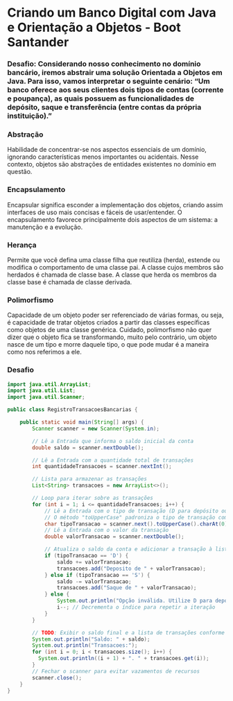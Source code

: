 # Criando um Banco Digital com Java e Orientação a Objetos - Boot Santander

### Desafio: Considerando nosso conhecimento no domínio bancário, iremos abstrair uma solução Orientada a Objetos em Java. Para isso, vamos interpretar o seguinte cenário: “Um banco oferece aos seus clientes dois tipos de contas (corrente e poupança), as quais possuem as funcionalidades de depósito, saque e transferência (entre contas da própria instituição).”

### Abstração
Habilidade de concentrar-se nos aspectos essenciais de um domínio, ignorando características menos importantes ou acidentais. Nesse contexto, objetos são abstrações de entidades existentes no domínio em questão.

### Encapsulamento
Encapsular significa esconder a implementação dos objetos, criando assim interfaces de uso mais concisas e fáceis de usar/entender. O encapsulamento favorece principalmente dois aspectos de um sistema: a manutenção e a evolução.

### Herança
Permite que você defina uma classe filha que reutiliza (herda), estende ou modifica o comportamento de uma classe pai. A classe cujos membros são herdados é chamada de classe base. A classe que herda os membros da classe base é chamada de classe derivada.

### Polimorfismo
Capacidade de um objeto poder ser referenciado de várias formas, ou seja, é capacidade de tratar objetos criados a partir das classes específicas como objetos de uma classe genérica. Cuidado, polimorfismo não quer dizer que o objeto fica se transformando, muito pelo contrário, um objeto nasce de um tipo e morre daquele tipo, o que pode mudar é a maneira como nos referimos a ele.
### Desafio

````java
import java.util.ArrayList;
import java.util.List;
import java.util.Scanner;

public class RegistroTransacoesBancarias {

    public static void main(String[] args) {
        Scanner scanner = new Scanner(System.in);

        // Lê a Entrada que informa o saldo inicial da conta
        double saldo = scanner.nextDouble();

        // Lê a Entrada com a quantidade total de transações
        int quantidadeTransacoes = scanner.nextInt();

        // Lista para armazenar as transações
        List<String> transacoes = new ArrayList<>();

        // Loop para iterar sobre as transações
        for (int i = 1; i <= quantidadeTransacoes; i++) {
            // Lê a Entrada com o tipo de transação (D para depósito ou S para saque)
            // O método "toUpperCase" padroniza o tipo de transação com a letra maiúscula
            char tipoTransacao = scanner.next().toUpperCase().charAt(0);
            // Lê a Entrada com o valor da transação
            double valorTransacao = scanner.nextDouble();

            // Atualiza o saldo da conta e adicionar a transação à lista
            if (tipoTransacao == 'D') {
                saldo += valorTransacao;
                transacoes.add("Deposito de " + valorTransacao);
            } else if (tipoTransacao == 'S') {
                saldo -= valorTransacao;
                transacoes.add("Saque de " + valorTransacao);
            } else {
                System.out.println("Opção inválida. Utilize D para depósito ou S para saque.");
                i--; // Decrementa o índice para repetir a iteração
            }
        }

        // TODO: Exibir o saldo final e a lista de transações conforme a tabela de Exemplos.
        System.out.println("Saldo: " + saldo);
        System.out.println("Transacoes:"); 
        for (int i = 0; i < transacoes.size(); i++) {
          System.out.println((i + 1) + ". " + transacoes.get(i));
        }
        // Fechar o scanner para evitar vazamentos de recursos
        scanner.close();
    }
}
````

